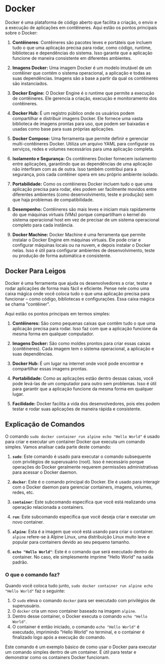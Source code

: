 # Docker

Docker é uma plataforma de código aberto que facilita a criação, o envio e a execução de aplicações em contêineres. Aqui estão os pontos principais sobre o Docker:

1. **Contêineres**: Contêineres são pacotes leves e portáteis que incluem tudo o que uma aplicação precisa para rodar, como código, runtime, bibliotecas e dependências do sistema. Isso garante que a aplicação funcione de maneira consistente em diferentes ambientes.

2. **Imagens Docker:** Uma imagem Docker é um modelo imutável de um contêiner que contém o sistema operacional, a aplicação e todas as suas dependências. Imagens são a base a partir da qual os contêineres são instanciados.

3. **Docker Engine:** O Docker Engine é o runtime que permite a execução de contêineres. Ele gerencia a criação, execução e monitoramento dos contêineres.

4. **Docker Hub:** É um registro público onde os usuários podem compartilhar e distribuir imagens Docker. Ele fornece uma vasta biblioteca de imagens prontas para uso, que podem ser baixadas e usadas como base para suas próprias aplicações.

5. **Docker Compose:** Uma ferramenta que permite definir e gerenciar multi-contêineres Docker. Utiliza um arquivo YAML para configurar os serviços, redes e volumes necessários para uma aplicação completa.

6. **Isolamento e Segurança:** Os contêineres Docker fornecem isolamento entre aplicações, garantindo que as dependências de uma aplicação não interfiram com as de outra. Isso também contribui para a segurança, pois cada contêiner opera em seu próprio ambiente isolado.

7. **Portabilidade:** Como os contêineres Docker incluem tudo o que uma aplicação precisa para rodar, eles podem ser facilmente movidos entre diferentes ambientes (como desenvolvimento, teste e produção) sem que haja problemas de compatibilidade.

8. **Desempenho:** Contêineres são mais leves e iniciam mais rapidamente do que máquinas virtuais (VMs) porque compartilham o kernel do sistema operacional host em vez de precisar de um sistema operacional completo para cada instância.

9. **Docker Machine:** Docker Machine é uma ferramenta que permite instalar o Docker Engine em máquinas virtuais. Ele pode criar e configurar máquinas locais ou na nuvem, e depois instalar o Docker nelas. Isso é útil para configurar ambientes de desenvolvimento, teste ou produção de forma automática e consistente.

## Docker Para Leigos

Docker é uma ferramenta que ajuda os desenvolvedores a criar, testar e rodar aplicações de forma mais fácil e eficiente. Pense nele como uma caixa mágica onde você coloca tudo o que uma aplicação precisa para funcionar – como código, bibliotecas e configurações. Essa caixa mágica se chama "contêiner".

Aqui estão os pontos principais em termos simples:

1. **Contêineres:** São como pequenas caixas que contêm tudo o que uma aplicação precisa para rodar. Isso faz com que a aplicação funcione da mesma forma em qualquer computador.

2. **Imagens Docker:** São como moldes prontos para criar essas caixas (contêineres). Cada imagem tem o sistema operacional, a aplicação e suas dependências.

3. **Docker Hub:** É um lugar na internet onde você pode encontrar e compartilhar essas imagens prontas.

4. **Portabilidade:** Como as aplicações estão dentro dessas caixas, você pode levá-las de um computador para outro sem problemas. Isso é útil para garantir que a aplicação funcione da mesma forma em qualquer lugar.

5. **Facilidade:** Docker facilita a vida dos desenvolvedores, pois eles podem testar e rodar suas aplicações de maneira rápida e consistente.

## Explicação de Comandos

O comando `sudo docker container run alpine echo "Hello World"` é usado para criar e executar um container Docker que executa um comando simples. Vamos analisar cada parte deste comando:

1. **`sudo`**: Este comando é usado para executar o comando subsequente com privilégios de superusuário (root). Isso é necessário porque operações do Docker geralmente requerem permissões administrativas para acessar o Docker daemon.

2. **`docker`**: Este é o comando principal do Docker. Ele é usado para interagir com o Docker daemon para gerenciar containers, imagens, volumes, redes, etc.

3. **`container`**: Este subcomando especifica que você está realizando uma operação relacionada a containers.

4. **`run`**: Este subcomando especifica que você deseja criar e executar um novo container.

5. **`alpine`**: Esta é a imagem que você está usando para criar o container. `alpine` refere-se à Alpine Linux, uma distribuição Linux muito leve e popular para containers devido ao seu pequeno tamanho.

6. **`echo "Hello World"`**: Este é o comando que será executado dentro do container. No caso, ele simplesmente imprime "Hello World" na saída padrão.

### O que o comando faz?

Quando você coloca tudo junto, `sudo docker container run alpine echo "Hello World"` faz o seguinte:

1. O `sudo` eleva o comando `docker` para ser executado com privilégios de superusuário.
2. O `docker` cria um novo container baseado na imagem `alpine`.
3. Dentro desse container, o Docker executa o comando `echo "Hello World"`.
4. O container é então iniciado, o comando `echo "Hello World"` é executado, imprimindo "Hello World" no terminal, e o container é finalizado logo após a execução do comando.

Este comando é um exemplo básico de como usar o Docker para executar um comando simples dentro de um container. É útil para testar e demonstrar como os containers Docker funcionam.